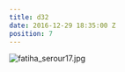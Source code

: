 ```yaml
---
title: d32
date: 2016-12-29 18:35:00 Z
position: 7
---
```


![fatiha_serour17.jpg](/uploads/fatiha_serour17.jpg)